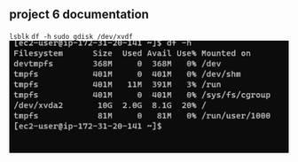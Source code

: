 ## project 6 documentation
`lsblk`
`df -h`
`sudo gdisk /dev/xvdf`
![partitions available](./images/mountpoint%20available.png)